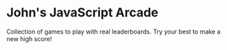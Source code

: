 # John's JavaScript Arcade
Collection of games to play with real leaderboards. Try your best to make a new high score!

